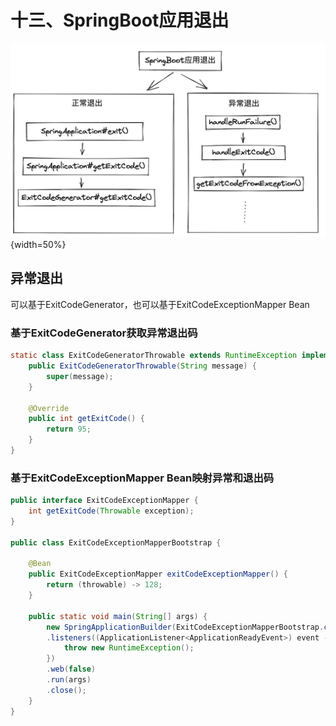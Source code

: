 # 十三、SpringBoot应用退出

![SpringBoot应用退出架构](./images/image-20221206185406326.png){width=50%}


## 异常退出
可以基于ExitCodeGenerator，也可以基于ExitCodeExceptionMapper Bean

### 基于ExitCodeGenerator获取异常退出码
```Java
static class ExitCodeGeneratorThrowable extends RuntimeException implements ExitCodeGenerator {
	public ExitCodeGeneratorThrowable(String message) {
		super(message);
	}

	@Override
	public int getExitCode() {
		return 95;
	}
}
```

### 基于ExitCodeExceptionMapper Bean映射异常和退出码

```Java
public interface ExitCodeExceptionMapper {
	int getExitCode(Throwable exception);
}

public class ExitCodeExceptionMapperBootstrap {

	@Bean
	public ExitCodeExceptionMapper exitCodeExceptionMapper() {
		return (throwable) -> 128;
	}
	
	public static void main(String[] args) {
		new SpringApplicationBuilder(ExitCodeExceptionMapperBootstrap.class)
		.listeners((ApplicationListener<ApplicationReadyEvent>) event -> {
			throw new RuntimeException();
		})
		.web(false)
		.run(args)
		.close();
	}
}
```

